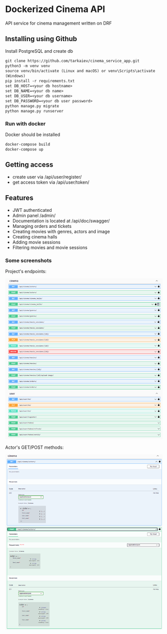 # Dockerized Cinema API

API service for cinema management written on DRF

## Installing using Github

Install PostgreSQL and create db

```shell
git clone https://github.com/tarkaiev/cinema_service_app.git
python3 -m venv venv
source venv/bin/activate (Linux and macOS) or venv\Scripts\activate (Windows)
pip install -r requirements.txt
set DB_HOST=<your db hostname>
set DB_NAME=<your db name>
set DB_USER=<your db username>
set DB_PASSWORD=<your db user password>
python manage.py migrate
python manage.py runserver
```
### Run with docker

Docker should be installed

```shell
docker-compose build
docker-compose up
```

Getting access
-
- create user via /api/user/register/
- get access token via /api/user/token/


Features
-
- JWT authenticated
- Admin panel /admin/
- Documentation is located at /api/doc/swagger/
- Managing orders and tickets
- Creating movies with genres, actors and image
- Creating cinema halls
- Adding movie sessions
- Filtering movies and movie sessions


### Some screenshots

Project's endpoints:

![img.png](img.png)

Actor's GET/POST methods:

![img_1.png](img_1.png)
